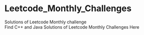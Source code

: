 # Leetcode_Monthly_Challenges
Solutions of Leetcode Monthly challenge <br>
Find C++ and Java Solutions of Leetcode Monthly Challenges Here
